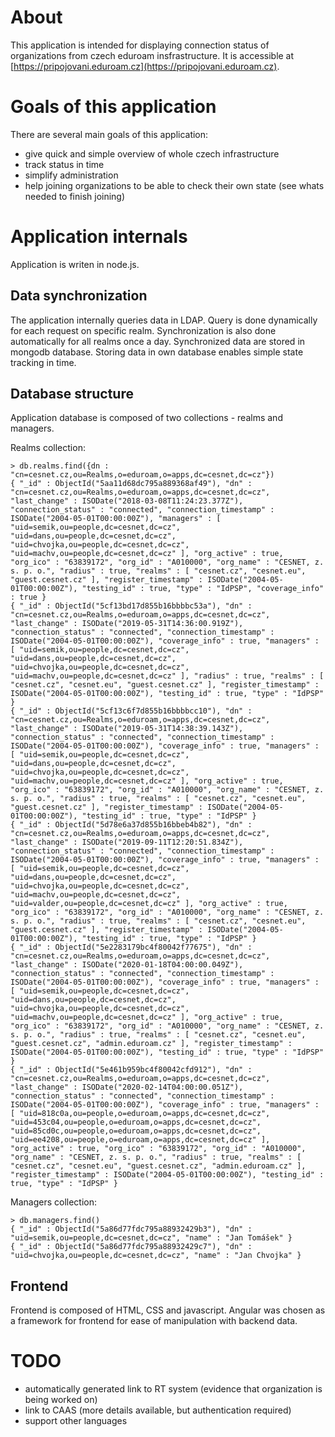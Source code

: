 # About
This application is intended for displaying connection status of organizations from czech eduroam insfrastructure. 
It is accessible at [https://pripojovani.eduroam.cz](https://pripojovani.eduroam.cz).

# Goals of this application
There are several main goals of this application:
- give quick and simple overview of whole czech infrastructure 
- track status in time
- simplify administration
- help joining organizations to be able to check their own state (see whats needed to finish joining)

# Application internals

Application is writen in node.js.

## Data synchronization

The application internally queries data in LDAP. Query is done dynamically for each request on specific realm. Synchronization is also done
automatically for all realms once a day. Synchronized data are stored in mongodb database.
Storing data in own database enables simple state tracking in time.

## Database structure

Application database is composed of two collections - realms and managers.

Realms collection:

```
> db.realms.find({dn : "cn=cesnet.cz,ou=Realms,o=eduroam,o=apps,dc=cesnet,dc=cz"})
{ "_id" : ObjectId("5aa11d68dc795a889368af49"), "dn" : "cn=cesnet.cz,ou=Realms,o=eduroam,o=apps,dc=cesnet,dc=cz", "last_change" : ISODate("2018-03-08T11:24:23.377Z"), "connection_status" : "connected", "connection_timestamp" : ISODate("2004-05-01T00:00:00Z"), "managers" : [ "uid=semik,ou=people,dc=cesnet,dc=cz", "uid=dans,ou=people,dc=cesnet,dc=cz", "uid=chvojka,ou=people,dc=cesnet,dc=cz", "uid=machv,ou=people,dc=cesnet,dc=cz" ], "org_active" : true, "org_ico" : "63839172", "org_id" : "A010000", "org_name" : "CESNET, z. s. p. o.", "radius" : true, "realms" : [ "cesnet.cz", "cesnet.eu", "guest.cesnet.cz" ], "register_timestamp" : ISODate("2004-05-01T00:00:00Z"), "testing_id" : true, "type" : "IdPSP", "coverage_info" : true }
{ "_id" : ObjectId("5cf13bd17d855b16bbbbc53a"), "dn" : "cn=cesnet.cz,ou=Realms,o=eduroam,o=apps,dc=cesnet,dc=cz", "last_change" : ISODate("2019-05-31T14:36:00.919Z"), "connection_status" : "connected", "connection_timestamp" : ISODate("2004-05-01T00:00:00Z"), "coverage_info" : true, "managers" : [ "uid=semik,ou=people,dc=cesnet,dc=cz", "uid=dans,ou=people,dc=cesnet,dc=cz", "uid=chvojka,ou=people,dc=cesnet,dc=cz", "uid=machv,ou=people,dc=cesnet,dc=cz" ], "radius" : true, "realms" : [ "cesnet.cz", "cesnet.eu", "guest.cesnet.cz" ], "register_timestamp" : ISODate("2004-05-01T00:00:00Z"), "testing_id" : true, "type" : "IdPSP" }
{ "_id" : ObjectId("5cf13c6f7d855b16bbbbcc10"), "dn" : "cn=cesnet.cz,ou=Realms,o=eduroam,o=apps,dc=cesnet,dc=cz", "last_change" : ISODate("2019-05-31T14:38:39.143Z"), "connection_status" : "connected", "connection_timestamp" : ISODate("2004-05-01T00:00:00Z"), "coverage_info" : true, "managers" : [ "uid=semik,ou=people,dc=cesnet,dc=cz", "uid=dans,ou=people,dc=cesnet,dc=cz", "uid=chvojka,ou=people,dc=cesnet,dc=cz", "uid=machv,ou=people,dc=cesnet,dc=cz" ], "org_active" : true, "org_ico" : "63839172", "org_id" : "A010000", "org_name" : "CESNET, z. s. p. o.", "radius" : true, "realms" : [ "cesnet.cz", "cesnet.eu", "guest.cesnet.cz" ], "register_timestamp" : ISODate("2004-05-01T00:00:00Z"), "testing_id" : true, "type" : "IdPSP" }
{ "_id" : ObjectId("5d78e6a37d855b16bbeb4b82"), "dn" : "cn=cesnet.cz,ou=Realms,o=eduroam,o=apps,dc=cesnet,dc=cz", "last_change" : ISODate("2019-09-11T12:20:51.834Z"), "connection_status" : "connected", "connection_timestamp" : ISODate("2004-05-01T00:00:00Z"), "coverage_info" : true, "managers" : [ "uid=semik,ou=people,dc=cesnet,dc=cz", "uid=dans,ou=people,dc=cesnet,dc=cz", "uid=chvojka,ou=people,dc=cesnet,dc=cz", "uid=machv,ou=people,dc=cesnet,dc=cz", "uid=valder,ou=people,dc=cesnet,dc=cz" ], "org_active" : true, "org_ico" : "63839172", "org_id" : "A010000", "org_name" : "CESNET, z. s. p. o.", "radius" : true, "realms" : [ "cesnet.cz", "cesnet.eu", "guest.cesnet.cz" ], "register_timestamp" : ISODate("2004-05-01T00:00:00Z"), "testing_id" : true, "type" : "IdPSP" }
{ "_id" : ObjectId("5e2283179bc4f80042f77675"), "dn" : "cn=cesnet.cz,ou=Realms,o=eduroam,o=apps,dc=cesnet,dc=cz", "last_change" : ISODate("2020-01-18T04:00:00.049Z"), "connection_status" : "connected", "connection_timestamp" : ISODate("2004-05-01T00:00:00Z"), "coverage_info" : true, "managers" : [ "uid=semik,ou=people,dc=cesnet,dc=cz", "uid=dans,ou=people,dc=cesnet,dc=cz", "uid=chvojka,ou=people,dc=cesnet,dc=cz", "uid=machv,ou=people,dc=cesnet,dc=cz" ], "org_active" : true, "org_ico" : "63839172", "org_id" : "A010000", "org_name" : "CESNET, z. s. p. o.", "radius" : true, "realms" : [ "cesnet.cz", "cesnet.eu", "guest.cesnet.cz", "admin.eduroam.cz" ], "register_timestamp" : ISODate("2004-05-01T00:00:00Z"), "testing_id" : true, "type" : "IdPSP" }
{ "_id" : ObjectId("5e461b959bc4f80042cfd912"), "dn" : "cn=cesnet.cz,ou=Realms,o=eduroam,o=apps,dc=cesnet,dc=cz", "last_change" : ISODate("2020-02-14T04:00:00.051Z"), "connection_status" : "connected", "connection_timestamp" : ISODate("2004-05-01T00:00:00Z"), "coverage_info" : true, "managers" : [ "uid=818c0a,ou=people,o=eduroam,o=apps,dc=cesnet,dc=cz", "uid=453c04,ou=people,o=eduroam,o=apps,dc=cesnet,dc=cz", "uid=85cd0c,ou=people,o=eduroam,o=apps,dc=cesnet,dc=cz", "uid=ee4208,ou=people,o=eduroam,o=apps,dc=cesnet,dc=cz" ], "org_active" : true, "org_ico" : "63839172", "org_id" : "A010000", "org_name" : "CESNET, z. s. p. o.", "radius" : true, "realms" : [ "cesnet.cz", "cesnet.eu", "guest.cesnet.cz", "admin.eduroam.cz" ], "register_timestamp" : ISODate("2004-05-01T00:00:00Z"), "testing_id" : true, "type" : "IdPSP" }
```

Managers collection:

```
> db.managers.find()
{ "_id" : ObjectId("5a86d77fdc795a88932429b3"), "dn" : "uid=semik,ou=people,dc=cesnet,dc=cz", "name" : "Jan Tomášek" }
{ "_id" : ObjectId("5a86d77fdc795a88932429c7"), "dn" : "uid=chvojka,ou=people,dc=cesnet,dc=cz", "name" : "Jan Chvojka" }
```


## Frontend

Frontend is composed of HTML, CSS and javascript. Angular was chosen as a framework for frontend for ease of manipulation with backend data.


# TODO
- automatically generated link to RT system (evidence that organization is being worked on) 
- link to CAAS (more details available, but authentication required) 
- support other languages
